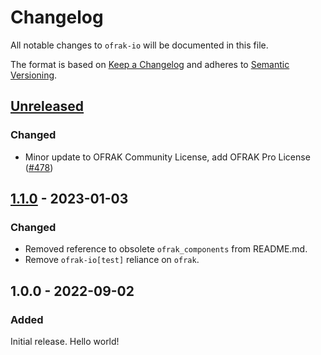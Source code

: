 # Changelog
All notable changes to `ofrak-io` will be documented in this file.

The format is based on [Keep a Changelog](https://keepachangelog.com/en/1.0.0/) and adheres to [Semantic Versioning](https://semver.org/spec/v2.0.0.html).

## [Unreleased](https://github.com/redballoonsecurity/ofrak/tree/master)

### Changed
- Minor update to OFRAK Community License, add OFRAK Pro License ([#478](https://github.com/redballoonsecurity/ofrak/pull/478))

## [1.1.0](https://github.com/redballoonsecurity/ofrak/releases/tag/ofrak-io-v1.1.0) - 2023-01-03
### Changed
- Removed reference to obsolete `ofrak_components` from README.md.
- Remove `ofrak-io[test]` reliance on `ofrak`.

## 1.0.0 - 2022-09-02
### Added
Initial release. Hello world!
